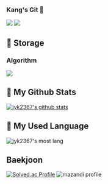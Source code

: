 ### Kang's Git 👋
<a href="https://blog.naver.com/jyk2367" target="_blank"><img src="https://img.shields.io/badge/Blog-0984e3?style=flat-square&logo=Github&logoColor=white"/></a> <a href="mailto:kdj6551@naver.com"><img src="https://img.shields.io/badge/jyk2367@naver.com-81ecec?style=flat-square&logo=Gmail&logoColor=black"/></a>

<!--
**jyk2367/jyk2367** is a ✨ _special_ ✨ repository because its `README.md` (this file) appears on your GitHub profile.

Here are some ideas to get you started:

- 🔭 I’m currently working on ...
- 🌱 I’m currently learning ...
- 👯 I’m looking to collaborate on ...
- 🤔 I’m looking for help with ...
- 💬 Ask me about ...
- 📫 How to reach me: ...
- 😄 Pronouns: ...
- ⚡ Fun fact: ...
-->

## 🚀 Storage
### Algorithm

<img src="https://img.shields.io/github/last-commit/jyk2367/Algorithm?style=flat-square&logo=HTML5&logoColor=white"/>

## 🌱 My Github Stats
[![jyk2367's github stats](https://github-readme-stats.vercel.app/api?username=jyk2367&show_icons=true&theme=tokyonight)](https://github.com/anuraghazra/github-readme-stats)
<!--   <div align=center>
	
  [![Hits](https://hits.seeyoufarm.com/api/count/incr/badge.svg?url=https%3A%2F%2Fgithub.com%2Fjyk2367)](https://hits.seeyoufarm.com) 
	
  </div> -->

## 🌱 My Used Language
![jyk2367's most lang](https://github-readme-stats.vercel.app/api/top-langs/?username=jyk2367&theme=dark)


## Baekjoon
[![Solved.ac Profile](http://mazassumnida.wtf/api/v2/generate_badge?boj=jyk2367)](https://solved.ac/jyk2367)
![mazandi profile](http://mazandi.herokuapp.com/api?handle=jyk2367&theme=warm)
  
